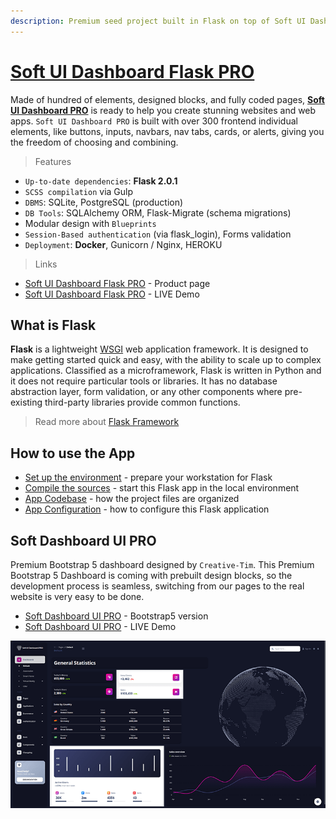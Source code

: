 ```yaml
---
description: Premium seed project built in Flask on top of Soft UI Dashboard (PRO version).
---
```


# [Soft UI Dashboard Flask PRO](https://appseed.us/product/soft-ui-dashboard-pro/flask/)

Made of hundred of elements, designed blocks, and fully coded pages, [**Soft UI Dashboard PRO**](https://appseed.us/product/flask-soft-ui-dashboard-pro) is ready to help you create stunning websites and web apps. `Soft UI Dashboard PRO` is built with over 300 frontend individual elements, like buttons, inputs, navbars, nav tabs, cards, or alerts, giving you the freedom of choosing and combining.


> Features

* `Up-to-date dependencies`: **Flask 2.0.1**
* `SCSS compilation` via Gulp
* `DBMS`: SQLite, PostgreSQL (production)
* `DB Tools`: SQLAlchemy ORM, Flask-Migrate (schema migrations)
* Modular design with `Blueprints`
* `Session-Based authentication` (via flask\_login), Forms validation
* `Deployment`: **Docker**, Gunicorn / Nginx, HEROKU

> Links

* [Soft UI Dashboard Flask PRO](https://appseed.us/product/soft-ui-dashboard-pro/flask/) - Product page
* [Soft UI Dashboard Flask PRO](https://flask-soft-ui-dashboard-pro.appseed-srv1.com/) - LIVE Demo


## What is Flask

**Flask** is a lightweight [WSGI](../../content/what-is/wsgi.md) web application framework. It is designed to make getting started quick and easy, with the ability to scale up to complex applications. Classified as a microframework, Flask is written in Python and it does not require particular tools or libraries. It has no database abstraction layer, form validation, or any other components where pre-existing third-party libraries provide common functions.

> Read more about [Flask Framework](../../content/what-is/flask.md)


## How to use the App

* [Set up the environment](../../boilerplate-code/flask-dashboard.md#environment) - prepare your workstation for Flask
* [Compile the sources](../../boilerplate-code/flask-dashboard.md#build-the-app) - start this Flask app in the local environment
* [App Codebase](../../boilerplate-code/flask-dashboard.md#app-codebase-simplified) - how the project files are organized
* [App Configuration](../../boilerplate-code/flask-dashboard.md#app-configuration) - how to configure this Flask application


## Soft Dashboard UI PRO

Premium Bootstrap 5 dashboard designed by `Creative-Tim`.  This Premium Bootstrap 5 Dashboard is coming with prebuilt design blocks, so the development process is seamless, switching from our pages to the real website is very easy to be done.

* [Soft Dashboard UI PRO](https://www.creative-tim.com/product/soft-ui-dashboard-pro?AFFILIATE=128200) - Bootstrap5 version
* [Soft Dashboard UI PRO](https://demos.creative-tim.com/soft-ui-dashboard-pro/pages/dashboards/default.html?AFFILIATE=128200) - LIVE Demo

![Soft Soft Dashboard - Flask Version](../../.gitbook/assets/soft-ui-dashboard-pro-screen-xs.png)
